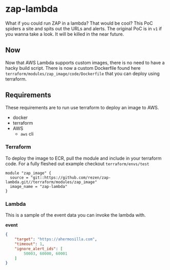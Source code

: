 # zap-lambda
What if you could run ZAP in a lambda? That would be cool? This PoC spiders a site and spits out the URLs and alerts. The original PoC is in `v1` if you wanna take a look. It will be killed in the near future.


## Now
Now that AWS Lambda supports custom images, there is no need to have a hacky build script. There is now a custom Dockerfile found here `terraform/modules/zap_image/code/Dockerfile` that you can deploy using terraform. 

## Requirements
These requirements are to run use terraform to deploy an image to AWS.

- docker
- terraform
- AWS
  - `aws` cli


### Terraform
To deploy the image to ECR, pull the module and include in your terraform code. For a fully fleshed out example checkout `terraform/envs/test`
```
module "zap_image" {
  source = "git::https://github.com/rezen/zap-lambda.git//terraform/modules/zap_image"
  image_name = "zap-lambda"
}
```

### Lambda
This is a sample of the event data you can invoke the lambda with.

**event**  
```json
{
	"target": "https://ahermosilla.com",
	"timeout": 1,
	"ignore_alert_ids": [
		50003, 60000, 60001
	]
}
```